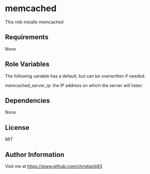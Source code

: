 memcached
=========

This role installs memcached

Requirements
------------

None

Role Variables
--------------

The following variable has a default, but can be overwritten if needed.

memcached_server_ip: the IP address on which the server will listen 

Dependencies
------------

None


License
-------

MIT

Author Information
------------------

Visit me at https://www.github.com/christianb93
